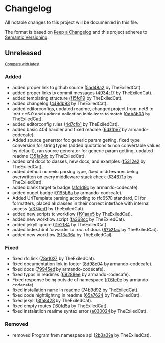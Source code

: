# Changelog

All notable changes to this project will be documented in this file.

The format is based on [Keep a Changelog](http://keepachangelog.com/en/1.0.0/)
and this project adheres to [Semantic Versioning](http://semver.org/spec/v2.0.0.html).

<!-- insertion marker -->
## Unreleased

<small>[Compare with latest](https://github.com/TheExiledCat/SimpleRest.NET/compare/640ec0b3c63533222037f0fe5aa386f2ff0a0278...HEAD)</small>

### Added

- added proper link to github source ([5ad48a2](https://github.com/TheExiledCat/SimpleRest.NET/commit/5ad48a24fc44b16ab5bbfd14d11a2c908526c39c) by TheExiledCat).
- added proper links to commit messages ([4934cf7](https://github.com/TheExiledCat/SimpleRest.NET/commit/4934cf79f51fceee964824f1c298dc9b3766b227) by TheExiledCat).
- added templating structure ([f15fd19](https://github.com/TheExiledCat/SimpleRest.NET/commit/f15fd19cdf0c9e1f1d9eb59667672964a7c6a7d7) by TheExiledCat).
- added changelog ([448db93](https://github.com/TheExiledCat/SimpleRest.NET/commit/448db93709c1cc6dd371103d73358e0a50d9fca0) by TheExiledCat).
- added editorconfigs, updated readme, changed project from .net8 to .net >=6.0 and updated collection initializers to match ([0db8b98](https://github.com/TheExiledCat/SimpleRest.NET/commit/0db8b98c6e35b63d5eea7ab36056338e3ae43a8c) by TheExiledCat).
- added editorconfig rules ([4d7cfb1](https://github.com/TheExiledCat/SimpleRest.NET/commit/4d7cfb1c99dddb87cd9d38188401e28f4c2f28eb) by TheExiledCat).
- added basic 404 handler and fixed readme ([6d8fbe7](https://github.com/TheExiledCat/SimpleRest.NET/commit/6d8fbe7c983df085a989f09d3c1a8c39b087cb18) by armando-codecafe).
- Added source generator foc generic param getting, fixed type conversion for string types (added quotations to non convertable values by default), ran source generator for generic param getting, updated readme ([351a9dc](https://github.com/TheExiledCat/SimpleRest.NET/commit/351a9dca71b6e4f55c0ccc8e116528246e8b0749) by TheExiledCat).
- added xml docs to classes, new docs, and examples ([f5312e2](https://github.com/TheExiledCat/SimpleRest.NET/commit/f5312e2ff8e41ed18bec577d517a8ed9dcc91b23) by TheExiledCat).
- added default numeric parsing type, fixed middlewares being overwritten on every middleware stack check ([634671b](https://github.com/TheExiledCat/SimpleRest.NET/commit/634671bd260cc6a52b96a8b8371b5e758f69cfe6) by TheExiledCat).
- added blank target to badge ([afc1d9c](https://github.com/TheExiledCat/SimpleRest.NET/commit/afc1d9cb224541853ca5571f1825d6979cb9c05c) by armando-codecafe).
- added nuget badge ([9195b6a](https://github.com/TheExiledCat/SimpleRest.NET/commit/9195b6a16232315cae8bca8c4531112af79dd786) by armando-codecafe).
- Added UriTemplate parsing according to rfc6570 standard, DI for formatters, placed all classes in their correct interface with internal access ([a374ed1](https://github.com/TheExiledCat/SimpleRest.NET/commit/a374ed1fd758464c0d453bc2b2ea6b404df20939) by TheExiledCat).
- added new scripts to workflow ([191aae5](https://github.com/TheExiledCat/SimpleRest.NET/commit/191aae51f3d0497d5fdd1cf1f9e938fff6456946) by TheExiledCat).
- added new workflow script ([fa368cc](https://github.com/TheExiledCat/SimpleRest.NET/commit/fa368ccd80566c36b92a1a1ff56442c43c23a22b) by TheExiledCat).
- added jekyll ignore ([11e2f84](https://github.com/TheExiledCat/SimpleRest.NET/commit/11e2f845bbe8d9d825ab7cbd61d1a5c6768f924f) by TheExiledCat).
- added index.html forwarder to root of docs ([87b21ac](https://github.com/TheExiledCat/SimpleRest.NET/commit/87b21acb5a6cfe133d9cf2d842f93c7a9a4d8e80) by TheExiledCat).
- added new workflow ([513a36a](https://github.com/TheExiledCat/SimpleRest.NET/commit/513a36a9eedea26a6113d7035563dca5c6b31a34) by TheExiledCat).

### Fixed

- fixed rfc link ([78e1027](https://github.com/TheExiledCat/SimpleRest.NET/commit/78e10278df8ac334fe7afcbf55f63c3784212e1e) by TheExiledCat).
- fixed documentation link in footer ([8d98c04](https://github.com/TheExiledCat/SimpleRest.NET/commit/8d98c04ebb675d2f5ef8763575c6c73d8242c352) by armando-codecafe).
- fixed docs ([79945ed](https://github.com/TheExiledCat/SimpleRest.NET/commit/79945ed41bef7126b453e67dac3be93c0268c108) by armando-codecafe).
- fixed typos in readmes ([69288ee](https://github.com/TheExiledCat/SimpleRest.NET/commit/69288ee09518d07f05bd056fd179026b29302f99) by armando-codecafe).
- Fixed response being outside of namespace ([f06fe0e](https://github.com/TheExiledCat/SimpleRest.NET/commit/f06fe0e49aa90f5825abc7940783399bd5633f7f) by armando-codecafe).
- fixed installation name in readme ([74b9d92](https://github.com/TheExiledCat/SimpleRest.NET/commit/74b9d927fa21a0801d716bac9ba09d395d8fbfc5) by TheExiledCat).
- fixed code hightlighting in readme ([65a7624](https://github.com/TheExiledCat/SimpleRest.NET/commit/65a76249bd8efc3c20561ab97c06af7795cbfc7e) by TheExiledCat).
- fixed jekyll ([3fa8428](https://github.com/TheExiledCat/SimpleRest.NET/commit/3fa842857b400149cd49eb6990ee87a3386ee78a) by TheExiledCat).
- fixed empty routes ([160fd5a](https://github.com/TheExiledCat/SimpleRest.NET/commit/160fd5aea266f7838f31a2e200f6716522bac86a) by TheExiledCat).
- fixed instalatiion readme syntax error ([a030024](https://github.com/TheExiledCat/SimpleRest.NET/commit/a030024b9cd252435eca4712508d198f29023073) by TheExiledCat).

### Removed

- removed Program from namespace api ([2b3a39a](https://github.com/TheExiledCat/SimpleRest.NET/commit/2b3a39ad0e6215a1b957cb4e53fdc8539ee645d1) by TheExiledCat).

<!-- insertion marker -->
